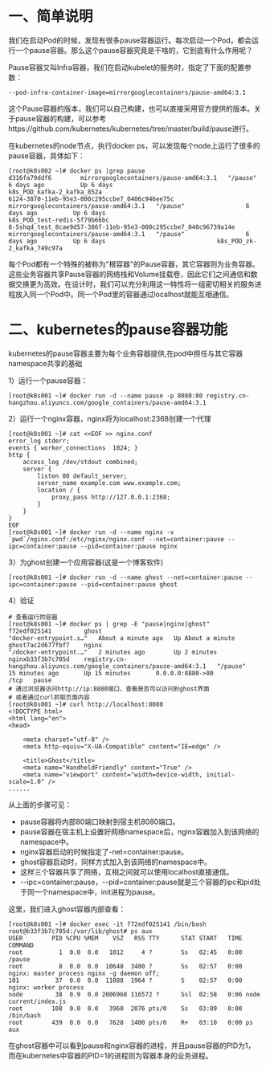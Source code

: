 一、简单说明
===
我们在启动Pod的时候，发现有很多pause容器运行。每次启动一个Pod，都会运行一个pause容器。那么这个pause容器究竟是干啥的，它到底有什么作用呢？

Pause容器又叫Infra容器，我们在启动kubelet的服务时，指定了下面的配置参数：
```
--pod-infra-container-image=mirrorgooglecontainers/pause-amd64:3.1
```
这个Pause容器的版本，我们可以自己构建，也可以直接采用官方提供的版本。关于pause容器的构建，可以参考https://github.com/kubernetes/kubernetes/tree/master/build/pause进行。

在kubernetes的node节点，执行docker ps，可以发现每个node上运行了很多的pause容器，具体如下：
```
[root@k8s002 ~]# docker ps |grep pause
d316fa79ddf6        mirrorgooglecontainers/pause-amd64:3.1   "/pause"                 6 days ago          Up 6 days                               k8s_POD_kafka-2_kafka_852a
6124-3870-11eb-95e3-000c295ccbe7_0406c946ee75c        mirrorgooglecontainers/pause-amd64:3.1   "/pause"                 6 days ago          Up 6 days                               k8s_POD_test-redis-5f79b66bc
8-5shqd_test_8cae9d57-386f-11eb-95e3-000c295ccbe7_040c96739a14e        mirrorgooglecontainers/pause-amd64:3.1   "/pause"                 6 days ago          Up 6 days                               k8s_POD_zk-2_kafka_749c97a
```
每个Pod都有一个特殊的被称为"根容器"的Pause容器，其它容器则为业务容器。这些业务容器共享Pause容器的网络栈和Volume挂载卷，因此它们之间通信和数据交换更为高效。在设计时，我们可以充分利用这一特性将一组密切相关的服务进程放入同一个Pod中。同一个Pod里的容器通过localhost就能互相通信。

二、kubernetes的pause容器功能
===
kubernetes的pause容器主要为每个业务容器提供,在pod中担任与其它容器namespace共享的基础

1）运行一个pause容器：
```
[root@k8s001 ~]# docker run -d --name pause -p 8080:80 registry.cn-hangzhou.aliyuncs.com/google_containers/pause-amd64:3.1
```

2）运行一个nginx容器，nginx将为localhost:2368创建一个代理
```
[root@k8s001 ~]# cat <<EOF >> nginx.conf
error_log stderr;
events { worker_connections  1024; }
http {
    access_log /dev/stdout combined;
    server {
        listen 80 default_server;
        server_name example.com www.example.com;
        location / {
            proxy_pass http://127.0.0.1:2368;
        }
    }
}
EOF
[root@k8s001 ~]# docker run -d --name nginx -v `pwd`/nginx.conf:/etc/nginx/nginx.conf --net=container:pause --ipc=container:pause --pid=container:pause nginx
```

3）为ghost创建一个应用容器(这是一个博客软件)
```
[root@k8s001 ~]# docker run -d --name ghost --net=container:pause --ipc=container:pause --pid=container:pause ghost
```

4）验证
```
# 查看运行的容器
[root@k8s001 ~]# docker ps | grep -E "pause|nginx|ghost"
f72edf025141         ghost                                                                 "docker-entrypoint.s…"   About a minute ago   Up About a minute                  
ghost7ac2d677fbf7    nginx                                                                 "/docker-entrypoint.…"   2 minutes ago        Up 2 minutes                       
nginxb33f3b7c705d    registry.cn-hangzhou.aliyuncs.com/google_containers/pause-amd64:3.1   "/pause"                 15 minutes ago       Up 15 minutes       0.0.0.0:8880->80
/tcp   pause
# 通过浏览器访问http://ip:8880端口，查看是否可以访问到ghost界面
# 或者通过curl抓取页面内容
[root@k8s001 ~]# curl http://localhost:8080
<!DOCTYPE html>
<html lang="en">
<head>

    <meta charset="utf-8" />
    <meta http-equiv="X-UA-Compatible" content="IE=edge" />

    <title>Ghost</title>
    <meta name="HandheldFriendly" content="True" />
    <meta name="viewport" content="width=device-width, initial-scale=1.0" />
......
```
从上面的步骤可见：
- pause容器将内部80端口映射到宿主机8080端口。
- pause容器在宿主机上设置好网络namespace后，nginx容器加入到该网络的namespace中。
- nginx容器启动的时候指定了-net=container:pause。
- ghost容器启动时，同样方式加入到该网络的namespace中。
- 这样三个容器共享了网络，互相之间就可以使用localhost直接通信。
- --ipc=container:pause，--pid=container:pause就是三个容器的ipc和pid处于同一个namespace中，init进程为pause。

这里，我们进入ghost容器内部查看：
```
[root@k8s001 ~]# docker exec -it f72edf025141 /bin/bash
root@b33f3b7c705d:/var/lib/ghost# ps aux
USER        PID %CPU %MEM    VSZ   RSS TTY      STAT START   TIME COMMAND
root          1  0.0  0.0   1012     4 ?        Ss   02:45   0:00 /pause
root          8  0.0  0.0  10648  3400 ?        Ss   02:57   0:00 nginx: master process nginx -g daemon off;
101          37  0.0  0.0  11088  1964 ?        S    02:57   0:00 nginx: worker process
node         38  0.9  0.0 2006968 116572 ?      Ssl  02:58   0:06 node current/index.js
root        108  0.0  0.0   3960  2076 pts/0    Ss   03:09   0:00 /bin/bash
root        439  0.0  0.0   7628  1400 pts/0    R+   03:10   0:00 ps aux
```
在ghost容器中可以看到pause和nginx容器的进程，并且pause容器的PID为1，而在kubernetes中容器的PID=1的进程则为容器本身的业务进程。
